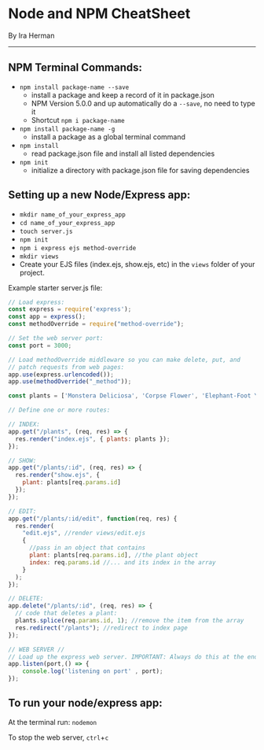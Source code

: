 # Node and NPM CheatSheet
By Ira Herman

---

## NPM Terminal Commands:

- `npm install package-name --save`
  - install a package and keep a record of it in package.json
  - NPM Version 5.0.0 and up automatically do a `--save`, no need to type it
  - Shortcut `npm i package-name`
- `npm install package-name -g`
  - install a package as a global terminal command
- `npm install`
  - read package.json file and install all listed dependencies
- `npm init`
  - initialize a directory with package.json file for saving dependencies


## Setting up a new Node/Express app:

- `mkdir name_of_your_express_app`
- `cd name_of_your_express_app`
- `touch server.js`
- `npm init`
- `npm i express ejs method-override`
- `mkdir views`
- Create your EJS files (index.ejs, show.ejs, etc) in the `views` folder of your project.

Example starter server.js file:

```js
// Load express:
const express = require('express');
const app = express();
const methodOverride = require("method-override");

// Set the web server port:
const port = 3000;

// Load methodOverride middleware so you can make delete, put, and 
// patch requests from web pages:
app.use(express.urlencoded());
app.use(methodOverride("_method"));

const plants = ['Monstera Deliciosa', 'Corpse Flower', 'Elephant-Foot Yam', "Witches' Butter",];

// Define one or more routes:

// INDEX:
app.get("/plants", (req, res) => {
  res.render("index.ejs", { plants: plants });
});

// SHOW: 
app.get("/plants/:id", (req, res) => {
  res.render("show.ejs", {
    plant: plants[req.params.id]
  });
});

// EDIT:
app.get("/plants/:id/edit", function(req, res) {
  res.render(
    "edit.ejs", //render views/edit.ejs
    {
      //pass in an object that contains
      plant: plants[req.params.id], //the plant object
      index: req.params.id //... and its index in the array
    }
  );
});

// DELETE:
app.delete("/plants/:id", (req, res) => {
  // code that deletes a plant:
  plants.splice(req.params.id, 1); //remove the item from the array
  res.redirect("/plants"); //redirect to index page
});

// WEB SERVER //
// Load up the express web server. IMPORTANT: Always do this at the end of your server.js:
app.listen(port,() => {
    console.log('listening on port' , port);
});
```


## To run your node/express app:

At the terminal run: `nodemon`

To stop the web server, `ctrl`+`c`
